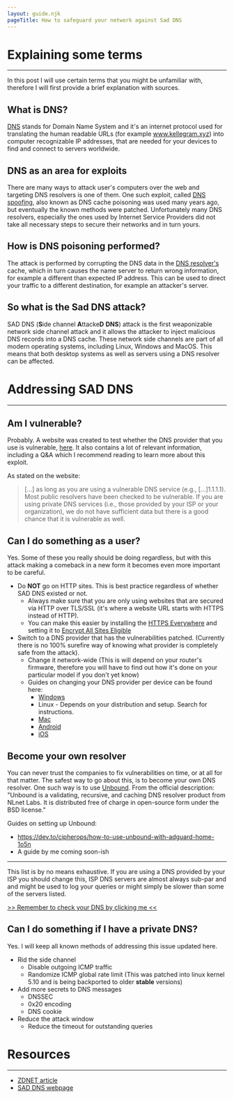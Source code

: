 ```yaml
---
layout: guide.njk
pageTitle: How to safeguard your network against Sad DNS
---
```


# Explaining some terms

---

In this post I will use certain terms that you might be unfamiliar with, therefore I will first provide a brief explanation with sources.

## What is DNS?

[DNS](https://en.wikipedia.org/wiki/Domain_Name_System) stands for Domain Name System and it's an internet protocol used for translating the human readable URLs (for example www.kellegram.xyz) into computer recognizable IP addresses, that are needed for your devices to find and connect to servers worldwide.

## DNS as an area for exploits

There are many ways to attack user's computers over the web and targeting DNS resolvers is one of them. One such exploit, called [DNS spoofing](https://en.wikipedia.org/wiki/DNS_spoofing), also known as DNS cache poisoning was used many years ago, but eventually the known methods were patched. Unfortunately many DNS resolvers, especially the ones used by Internet Service Providers did not take all necessary steps to secure their networks and in turn yours.

## How is DNS poisoning performed?

The attack is performed by corrupting the DNS data in the [DNS resolver's](https://en.wikipedia.org/wiki/Domain_Name_System#DNS_resolvers) cache, which in turn causes the name server to return wrong information, for example a different than expected IP address. This can be used to direct your traffic to a different destination, for example an attacker's server.

## So what is the Sad DNS attack?

SAD DNS (**S**ide channel **A**ttacke**D** **DNS**) attack is the first weaponizable network side channel attack and it allows the attacker to inject malicious DNS records into a DNS cache. These network side channels are part of all modern operating systems, including Linux, Windows and MacOS. This means that both desktop systems as well as servers using a DNS resolver can be affected.

# Addressing SAD DNS

---

## Am I vulnerable?

Probably. A website was created to test whether the DNS provider that you use is vulnerable, [here](https://789498207.www.saddns.net/). It also contains a lot of relevant information, including a Q&A which I recommend reading to learn more about this exploit.

As stated on the website:

> [...] as long as you are using a vulnerable DNS service (e.g., [...]1.1.1.1). Most public resolvers have been checked to be vulnerable. If you are using private DNS services (i.e., those provided by your ISP or your organization), we do not have sufficient data but there is a good chance that it is vulnerable as well.

## Can I do something as a user?

Yes. Some of these you really should be doing regardless, but with this attack making a comeback in a new form it becomes even more important to be careful.

- Do **NOT** go on HTTP sites. This is best practice regardless of whether SAD DNS existed or not.
  - Always make sure that you are only using websites that are secured via HTTP over TLS/SSL (it's where a website URL starts with HTTPS instead of HTTP).
  - You can make this easier by installing the [HTTPS Everywhere](https://www.eff.org/https-everywhere) and setting it to [Encrypt All Sites Eligible](https://i.imgur.com/E09Ejvq.png)
- Switch to a DNS provider that has the vulnerabilities patched. (Currently there is no 100% surefire way of knowing what provider is completely safe from the attack).
  - Change it network-wide (This is will depend on your router's firmware, therefore you will have to find out how it's done on your particular model if you don't yet know)
  - Guides on changing your DNS provider per device can be found here:
    - [Windows](https://www.windowscentral.com/how-change-your-pcs-dns-settings-windows-10)
    - Linux - Depends on your distribution and setup. Search for instructions.
    - [Mac](https://www.support.com/how-to/how-to-change-dns-settings-on-a-mac-10189)
    - [Android](https://www.androidpolice.com/2020/03/26/make-android-use-dns-server-choice/)
    - [iOS](https://gadgets.ndtv.com/mobiles/features/how-to-change-dns-server-on-iphone-ipad-or-ipod-touch-1671813)

## Become your own resolver

You can never trust the companies to fix vulnerabilities on time, or at all for that matter. The safest way to go about this, is to become your own DNS resolver. One such way is to use [Unbound](https://www.nlnetlabs.nl/projects/unbound/about/). From the official description: "Unbound is a validating, recursive, and caching DNS resolver product from NLnet Labs. It is distributed free of charge in open-source form under the BSD license." 


Guides on setting up Unbound:
  - https://dev.to/cipherops/how-to-use-unbound-with-adguard-home-1o5n
  - A guide by me coming soon-ish


---

This list is by no means exhaustive. If you are using a DNS provided by your ISP you should change this, ISP DNS servers are almost always sub-par and and might be used to log your queries or might simply be slower than some of the servers listed.

[>> Remember to check your DNS by clicking me <<](https://789498207.www.saddns.net/)

## Can I do something if I have a private DNS?

Yes. I will keep all known methods of addressing this issue updated here.

- Rid the side channel
  - Disable outgoing ICMP traffic
  - Randomize ICMP global rate limit (This was patched into linux kernel 5.10 and is being backported to older **stable** versions)
- Add more secrets to DNS messages
  - DNSSEC
  - 0x20 encoding
  - DNS cookie
- Reduce the attack window
  - Reduce the timeout for outstanding queries

# Resources

---

- [ZDNET article](https://www.zdnet.com/article/dns-cache-poisoning-poised-for-a-comeback-sad-dns/)
- [SAD DNS webpage](https://789498207.www.saddns.net/)
